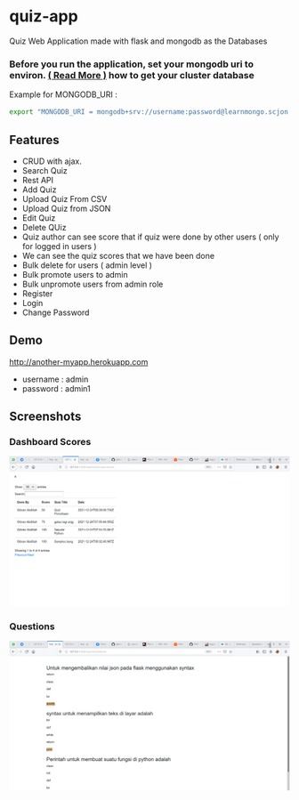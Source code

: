 # quiz-app
Quiz Web Application made with flask and mongodb as the Databases

### Before you run the application, set your mongodb uri to environ. <a href='https://docs.atlas.mongodb.com/connect-to-cluster/'>( Read More )</a> how to get your cluster database
Example for MONGODB_URI :
```sh
export "MONGODB_URI = mongodb+srv://username:password@learnmongo.scjon.mongodb.net/myFirstDatabase?retryWrites=true&w=majority"
```

## Features 
- CRUD with ajax.
- Search Quiz
- Rest API
- Add Quiz 
- Upload Quiz From CSV  
- Upload Quiz from JSON 
- Edit Quiz
- Delete QUiz 
- Quiz author can see score that if quiz were done by other users ( only for logged in users ) 
- We can see the quiz scores that we have been done
- Bulk delete for users ( admin level ) 
- Bulk promote users to admin
- Bulk unpromote users from admin role 
- Register 
- Login 
- Change Password


## Demo 
<a href='http://another-myapp.herokuapp.com/'>http://another-myapp.herokuapp.com</a>
- username  : admin
- password : admin1

## Screenshots 
### Dashboard Scores 
![Screenshots](https://github.com/gibran-abdillah/quiz-app/raw/main/screenshots/dashboard_scores.png)

### Questions
![Questions](https://github.com/gibran-abdillah/quiz-app/raw/main/screenshots/questions.png)

